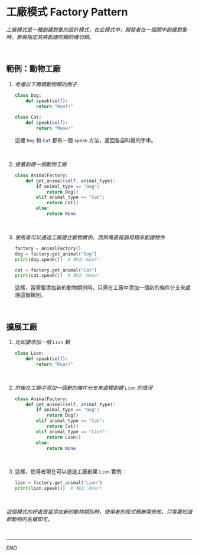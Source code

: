 
# 工廠模式 Factory Pattern
 
_工廠模式是一種創建對象的設計模式，在此模式中，開發者在一個類中創建對象時，無需指定其將創建的類的確切類。_

<br>

## 範例：動物工廠

1. _考慮以下兩個動物類的例子_

    ```python
    class Dog:
        def speak(self):
            return "Woof!"
            
    class Cat:
        def speak(self):
            return "Meow!"
    ```

    這裡 `Dog` 和 `Cat` 都有一個 `speak` 方法，返回各自叫聲的字串。

<br>

2. _接著創建一個動物工廠_

    ```python
    class AnimalFactory:
        def get_animal(self, animal_type):
            if animal_type == "Dog":
                return Dog()
            elif animal_type == "Cat":
                return Cat()
            else:
                return None
    ```

<br>

3. _使用者可以通過工廠建立動物實例，而無需直接調用類來創建物件_

    ```python
    factory = AnimalFactory()
    dog = factory.get_animal("Dog")
    print(dog.speak())  # 輸出：Woof!

    cat = factory.get_animal("Cat")
    print(cat.speak())  # 輸出：Meow!
    ```

    這樣，當需要添加新的動物類別時，只需在工廠中添加一個新的條件分支來處理這個類別。

<br>

## 擴展工廠

1. _比如要添加一個 `Lion` 類_

    ```python
    class Lion:
        def speak(self):
            return "Roar!"
    ```
<br>

2. _然後在工廠中添加一個新的條件分支來處理創建 `Lion` 的情況_

    ```python
    class AnimalFactory:
        def get_animal(self, animal_type):
            if animal_type == "Dog":
                return Dog()
            elif animal_type == "Cat":
                return Cat()
            elif animal_type == "Lion":
                return Lion()
            else:
                return None
    ```

<br>

3. 這樣，使用者現在可以通過工廠創建 `Lion` 實例：

    ```python
    lion = factory.get_animal("Lion")
    print(lion.speak())  # 輸出：Roar!
    ```

<br>

_這個模式的好處是當添加新的動物類別時，使用者的程式碼無需修改，只需要知道新動物的名稱即可。_

<br>

---

_END_
